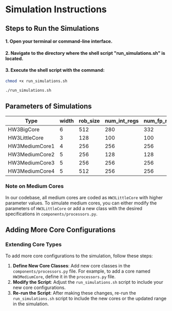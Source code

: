 # Simulation Instructions

## Steps to Run the Simulations
#### 1. Open your terminal or command-line interface.
#### 2. Navigate to the directory where the shell script "run_simulations.sh" is located.
#### 3. Execute the shell script with the command:
```bash
chmod +x run_simulations.sh
 ```
```bash
./run_simulations.sh
 ```


## Parameters of Simulations
| Type  | width | rob_size | num_int_regs | num_fp_regs |
| --- | --- | --- | --- | --- |
| HW3BigCore  | 6  | 512 | 280 | 332 |
| HW3LittleCore  | 3  | 128 | 100 | 100 |
| HW3MediumCore1  | 4  | 256 | 256 | 256 |
| HW3MediumCore2  | 5  | 256 | 128 | 128 |
| HW3MediumCore3  | 5  | 256 | 256 | 256 |
| HW3MediumCore4  | 5  | 512 | 256 | 256 |

### Note on Medium Cores
In our codebase, all medium cores are coded as `HW3LittleCore` with higher parameter values. To simulate medium cores, you can either modify the parameters of `HW3LittleCore` or add a new class with the desired specifications in `components/processors.py`.


## Adding More Core Configurations
### Extending Core Types
To add more core configurations to the simulation, follow these steps:

1. **Define New Core Classes**: Add new core classes in the `components/processors.py` file. For example, to add a core named `HW3MediumCore`, define it in the `processors.py` file.
2. **Modify the Script**: Adjust the `run_simulations.sh` script to include your new core configurations. 
3. **Re-run the Script**: After making these changes, re-run the `run_simulations.sh` script to include the new cores or the updated range in the simulation.
